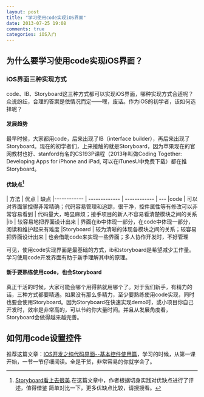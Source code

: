 ```yaml
---
layout: post
title: "学习使用code实现iOS界面"
date: 2013-07-25 19:08
comments: true
categories: iOS入门
---
```

## 为什么要学习使用code实现iOS界面？
### iOS界面三种实现方式
code、IB、Storyboard这三种方式都可以实现iOS界面，哪种实现方式合适呢？众说纷纭，合理的答案是依情况而定——嘿，废话。作为iOS的初学者，该如何选择呢？
#### 发展趋势
最早时候，大家都用code，后来出现了IB（interface builder），再后来出现了Storyboard。现在的初学者们，上来接触的就是Storyboard，因为苹果现在的官网教材也好、stanford有名的CS193P课程（2013年叫做Coding Together: Developing Apps for iPhone and iPad, 可以在iTunesU中免费下载）都在推Storyboard。
#### 优缺点[^1]

[^1]: [Storyboard看上去很美](http://blog.devtang.com/blog/2012/12/15/do-not-use-storyboard/).在这篇文章中，作者根据切身实践对优缺点进行了评述，值得借鉴
简单对比一下，更多优缺点比较，请搜搜看[^2]。

[^2]: 可以参考搜索结果:[iOS开发过程中，你更喜欢用Storyboard/xib做界面，还是直接用代码来写界面？](http://www.zhihu.com/question/20256649); [iPhone开发中，代码写界面和IB设计界面哪个更方便？](http://www.zhihu.com/question/19670944)


| 方法 | 优点 | 缺点 
|------------ | ------------- | ------------ | ---
|code | 可以对界面掌控得非常精确；代码容易管理和追踪，很干净，控件属性等有修改可以非常容易看到  | 代码量大，略显麻烦；接手项目的新人不容易看清楚模块之间的关系 
|ib | 较容易地把界面设计出来  | 界面在ib中体现一部分，在code中体现一部分，阅读和维护起来有难度 
|Storyboard | 较为清晰的体现各模块之间的关系；较容易把界面设计出来 | 也会借助code来实现一些界面；多人协作开发时，不好管理 

可见，使用code实现界面是最基础的方式，ib和storyboard是希望减少工作量。学习使用code开发界面有助于新手理解其中的原理。
#### 新手要熟练使用code，也会Storyboard
真正干活的时候，大家可能会哪个用得熟就用哪个了。对于我们新手，有精力的话，三种方式都要精通。如果没有那么多精力，至少要熟练使用code实现，同时也要会使用Storyboard。因为Storyboard在快速实现demo时，或小项目你自己开发时，效率是非常高的，可以节约你大量时间。并且从发展角度看，Storyboard会做得越来越完善。

## 如何用code设置控件
推荐这篇文章：[IOS开发之纯代码界面--基本控件使用篇](http://www.cocoachina.com/bbs/read.php?tid=131516)，学习的时候，从第一课开始，一节一节仔细阅读。全是干货，非常容易的你就学会了。
